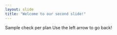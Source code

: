 ```yaml
---
layout: slide
title: "Welcome to our second slide!"
---
```

Sample check per plan
Use the left arrow to go back!
